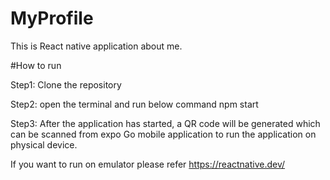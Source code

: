 # MyProfile

This is React native application about me.

#How to run

Step1: Clone the repository

Step2: open the terminal and run below command
npm start

Step3: After the application has started, a QR code will be generated which can be scanned from expo Go mobile application to run the application on physical device.

If you want to run on emulator please refer https://reactnative.dev/
